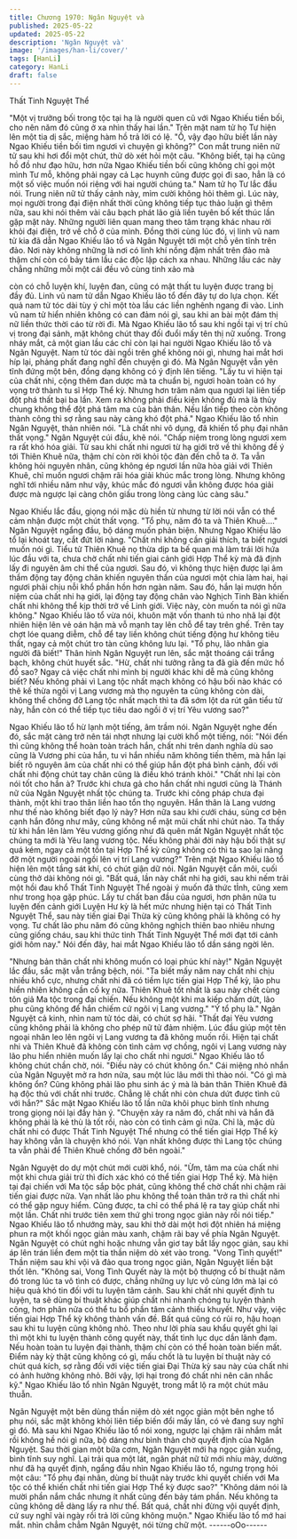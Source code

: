 ```yaml
---
title: Chương 1970: Ngân Nguyệt và
published: 2025-05-22
updated: 2025-05-22
description: 'Ngân Nguyệt và'
image: '/images/han-li/cover/'
tags: [HanLi]
category: HanLi
draft: false
---
```


Thất Tinh Nguyệt Thể

"Một vị trưởng bối trong tộc tại hạ là người quen cũ với Ngao
Khiếu tiền bối, cho nên năm đó cũng ở xa nhìn thấy hai lần."
Trên mặt nam tử họ Tư hiện lên một tia dị sắc, miệng hàm hồ trả
lời có lệ.
"Ồ, vậy đạo hữu biết lần này Ngao Khiếu tiền bối tìm ngươi vì
chuyện gì không?"
Con mắt trung niên nữ tử sau khi hơi đổi một chút, thử dò xét hỏi
một câu.
"Không biết, tại hạ cũng hồ đồ như đạo hữu, hơn nữa Ngao Khiếu
tiền bối cũng không chỉ gọi một mình Tư mỗ, không phải ngay cả
Lạc huynh cũng được gọi đi sao, hẳn là có một số việc muốn nói
riêng với hai người chúng ta."
Nam tử họ Tư lắc đầu nói.
Trung niên nữ tử thấy cảnh này, mỉm cười không hỏi thêm gì.
Lúc này, mọi người trong đại điện nhất thời cũng không tiếp tục
thảo luận gì thêm nữa, sau khi nói thêm vài câu bạch phát lão giả
liền tuyên bố kết thúc lần gặp mặt này. Những người liên quan
mang theo tâm trạng khác nhau rời khỏi đại điện, trở về chỗ ở của
mình. Đồng thời cùng lúc đó, vị linh vũ nam tử kia đã dẫn Ngao
Khiếu lão tổ và Ngân Nguyệt tới một chỗ yên tĩnh trên đảo.
Nơi này không những là nơi có linh khí nồng đậm nhất trên đảo
mà thậm chí còn có bảy tám lầu các độc lập cách xa nhau. Những
lầu các này chẳng những mỗi một cái đều vô cùng tinh xảo mà

còn có chỗ luyện khí, luyện đan, cũng có mật thất tu luyện được
trang bị đầy đủ.
Linh vũ nam tử dẫn Ngao Khiếu lão tổ đến đây tự do lựa chọn.
Kết quả nam tử tóc dài tùy ý chỉ một tòa lầu các liền nghênh
ngang đi vào. Linh vũ nam tử hiển nhiên không có can đảm nói gì,
sau khi an bài một đám thị nữ liền thức thời cáo từ rời đi. Mà
Ngao Khiếu lão tổ sau khi ngồi tại vị trí chủ vị trong đại sảnh, mặt
không chút thay đối đuổi mấy tên thị nữ xuống.
Trong nháy mắt, cả một gian lầu các chỉ còn lại hai người Ngao
Khiếu lão tổ và Ngân Nguyệt.
Nam tử tóc dài ngồi trên ghế không nói gì, nhưng hai mắt hơi híp
lại, phảng phất đang nghĩ đến chuyện gì đó. Mà Ngân Nguyệt vẫn
yên tĩnh đứng một bên, đồng dạng không có ý định lên tiếng.
"Lấy tu vi hiện tại của chất nhi, cộng thêm đan dược mà ta chuẩn
bị, ngươi hoàn toàn có hy vọng trở thành tu sĩ Hợp Thể kỳ. Nhưng
hơn trăm năm qua ngươi lại liên tiếp đột phá thất bại ba lần. Xem
ra không phải điều kiện không đủ mà là thủy chung không thể đột
phá tâm ma của bản thân. Nếu lần tiếp theo còn không thành
công thì sợ rằng sau này càng khó đột phá."
Ngao Khiếu lão tổ nhìn Ngân Nguyệt, thản nhiên nói.
"Là chất nhi vô dụng, đã khiến tổ phụ đại nhân thất vọng."
Ngân Nguyệt cúi đầu, khẽ nói.
"Chấp niệm trong lòng ngươi xem ra rất khó hóa giải. Từ sau khi
chất nhi ngươi từ hạ giới trở về thì không đề ý tới Thiên Khuê nữa,
thậm chí còn rời khỏi tộc đàn đến chỗ ta ở. Ta vẫn không hỏi
nguyên nhân, cũng không ép ngươi lần nữa hòa giải với Thiên
Khuê, chỉ muốn ngươi chậm rãi hóa giải khúc mắc trong lòng.
Nhưng không nghĩ tới nhiều năm như vậy, khúc mắc đó ngươi vẫn
không được hóa giải được mà ngược lại càng chôn giấu trong
lòng càng lúc càng sâu."

Ngao Khiếu lắc đầu, giọng nói mặc dù hiền từ nhưng từ lời nói
vẫn có thể cảm nhận được một chút thất vọng.
"Tổ phụ, năm đó ta và Thiên Khuê...."
Ngân Nguyệt ngẩng đầu, bộ dáng muốn phản biện.
Nhưng Ngao Khiếu lão tổ lại khoát tay, cắt đứt lời nàng.
"Chất nhi không cần giải thích, ta biết ngươi muốn nói gì. Tiểu tử
Thiên Khuê nọ thừa dịp ta bế quan mà làm trái lời hứa lúc đầu với
ta, chưa chờ chất nhi tiến giai cảnh giới Hợp Thể kỳ mà đã định
lấy đi nguyên âm chi thể của ngươi. Sau đó, vì không thực hiện
được lại âm thầm động tay động chân khiến nguyên thần của
ngươi một chia làm hai, hại ngươi phải chịu nỗi khổ phần hồn hơn
ngàn năm. Sau đó, hắn lại mượn hồn niệm của chất nhi hạ giới,
lại động tay động chân vào Nghịch Tinh Bàn khiến chất nhi không
thể kịp thời trở về Linh giới. Việc này, còn muốn ta nói gì nữa
không."
Ngao Khiếu lão tổ vừa nói, khuôn mặt vốn thanh tú nho nhã lại
đột nhiên hiện lên vẻ oán hận mà vỗ mạnh tay lên chỗ để tay trên
ghế.
Trên tay chợt lóe quang diễm, chỗ để tay liền không chút tiếng
động hư không tiêu thất, ngay cả một chút tro tàn cũng không lưu
lại.
"Tổ phụ, lão nhân gia người đã biết!"
Thân hình Ngân Nguyệt run lên, sắc mặt thoáng cái trắng bạch,
không chút huyết sắc.
"Hừ, chất nhi tưởng rằng ta đã già đến mức hồ đồ sao? Ngay cả
việc chất nhi mình bị người khác khi dễ mà cũng không biết? Nếu
không phải vì Lang tộc nhất mạch không có hậu bối nào khác có
thê kế thừa ngôi vị Lang vương mà thọ nguyên ta cũng không còn
dài, không thể chống đỡ Lang tộc nhất mạch thì ta đã sớm lột da
rút gân tiểu tử này, hắn còn có thể tiếp tục tiêu dao ngồi ở vị trí
Yêu vương sao?"

Ngao Khiếu lão tổ hừ lạnh một tiếng, âm trầm nói.
Ngân Nguyệt nghe đến đó, sắc mặt càng trở nên tái nhợt nhưng
lại cười khổ một tiếng, nói:
"Nói đến thì cũng không thể hoàn toàn trách hắn, chất nhi trên
danh nghĩa dù sao cũng là Vương phi của hắn, tu vi hắn nhiều
năm không tiến thêm, mà hắn lại biết rõ nguyên âm của chất nhi
có thể giúp hắn đột phá bình cảnh, đối với chất nhi động chút tay
chân cũng là điều khó tránh khỏi."
"Chất nhi lại còn nói tốt cho hắn à? Trước khi chưa gả cho hắn
chất nhi ngươi cũng là Thánh nữ của Ngân Nguyệt nhất tộc chúng
ta. Trước khi công pháp chưa đại thành, một khi trao thân liền hao
tổn thọ nguyên. Hắn thân là Lang vương như thế nào không biết
đạo lý này? Hơn nữa sau khi cưới cháu, sủng cơ bên cạnh hắn
đông như mây, cũng không nể mặt mũi chất nhi chút nào. Ta thấy
từ khi hắn lên làm Yêu vương giống như đã quên mất Ngân
Nguyệt nhất tộc chúng ta mới là Yêu lang vương tộc. Nếu không
phải đời này hậu bối thật sự quá kém, ngay cả một tồn tại Hợp
Thể kỳ cũng không có thì ta sao lại nâng đỡ một người ngoài ngồi
lên vị trí Lang vương?"
Trên mặt Ngao Khiếu lão tổ hiện lên một tầng sát khí, có chút giận
dữ nói.
Ngân Nguyệt cắn môi, cuối cùng thở dài không nói gì.
"Bất quá, lần này chất nhi hạ giới, sau khi nếm trải một hồi đau
khổ Thất Tinh Nguyệt Thể ngoài ý muốn đã thức tỈnh, cũng xem
như trong họa gặp phúc. Lấy tư chất ban đầu của ngươi, hơn
phân nửa tu luyện đến cảnh giới Luyện Hư kỳ là hết mức nhưng
hiện tại có Thất Tinh Nguyệt Thể, sau này tiến giai Đại Thừa kỳ
cũng không phải là không có hy vọng. Tư chất lão phu năm đó
cũng không nghịch thiên bao nhiêu nhưng cũng giống cháu, sau
khi thức tinh Thất Tinh Nguyệt Thể mới đạt tới cảnh giới hôm nay."
Nói đến đây, hai mắt Ngao Khiếu lão tổ dần sáng ngời lên.

"Nhưng bản thân chất nhi không muốn có loại phúc khí này!"
Ngân Nguyệt lắc đầu, sắc mặt vẫn trắng bệch, nói.
"Ta biết mấy năm nay chất nhi chịu nhiều khổ cực, nhưng chất nhi
đã có tiềm lực tiến giai Hợp Thể kỳ, lão phu hiển nhiên không cần
cố kỵ nữa. Thiên Khuê tốt nhất là sau này chết cùng tôn giả Ma
tộc trong đại chiến. Nếu không một khi ma kiếp chấm dứt, lão phu
cũng không để hắn chiếm cứ ngôi vị Lang vương."
"Ý tổ phụ là."
Ngân Nguyệt cả kinh, nhìn nam tử tóc dài, có chút sợ hãi.
"Thất đại Yêu vương cũng không phải là không cho phép nữ tử
đảm nhiệm. Lúc đầu giúp một tên ngoại nhân leo lên ngôi vị Lang
vương ta đã không muốn rồi. Hiện tại chất nhi và Thiên Khuê đã
không còn tình cảm vợ chồng, ngôi vị Lang vương này lão phu
hiển nhiên muốn lấy lại cho chất nhi ngươi."
Ngao Khiếu lão tổ không chút chần chờ, nói.
"Điều này có chút không ổn."
Cái miệng nhỏ nhắn của Ngân Nguyệt mở ra hơn nửa, sau một
lúc lâu mới thì thào nói.
"Có gì mà không ổn? Cũng không phải lão phu sinh ác ý mà là
bản thân Thiên Khuê đã hạ độc thủ với chất nhi trước. Chẳng lẽ
chất nhi còn chưa dứt được tình cũ với hắn?"
Sắc mặt Ngao Khiếu lão tổ lần nữa khôi phục bình tĩnh nhưng
trong giọng nói lại đầy hàn ý.
"Chuyện xảy ra năm đó, chất nhi và hắn đã không phải là kẻ thù
là tốt rồi, nào còn có tình cảm gì nữa. Chỉ là, mặc dù chất nhi có
được Thất Tinh Nguyệt Thể nhưng có thể tiến giai Hợp Thể kỳ
hay không vẫn là chuyện khó nói. Vạn nhất không được thì Lang
tộc chúng ta vẫn phải để Thiên Khuê chống đỡ bên ngoài."

Ngân Nguyệt do dự một chút mới cười khổ, nói.
"Ừm, tâm ma của chất nhi một khi chưa giải trừ thì đích xác khó
có thể tiến giai Hợp Thể kỳ. Mà hiện tại đại chiến với Ma tộc sắp
bộc phát, cũng không thể chờ chất nhi chậm rãi tiến giai được
nữa. Vạn nhất lão phu không thể toàn thân trở ra thì chất nhi có
thể gặp nguy hiểm. Cũng được, ta chỉ có thể phá lệ ra tay giúp
chất nhi một lần. Chất nhi trước tiên xem thứ ghi trong ngọc giản
này rồi nói tiếp."
Ngao Khiếu lão tổ nhướng mày, sau khi thở dài một hơi đột nhiên
há miệng phun ra một khối ngọc giản màu xanh, chậm rãi bay về
phía Ngân Nguyệt.
Ngân Nguyệt có chút nghi hoặc nhưng vẫn giơ tay bắt lấy ngọc
giản, sau khi áp lên trán liền đem một tia thần niệm dò xét vào
trong.
"Vong Tình quyết!"
Thần niệm sau khi vội vã đảo qua trong ngọc giản, Ngân Nguyệt
liền bật thốt lên.
"Không sai, Vong Tình Quyết này là một bộ thượng cổ bí thuật
năm đó trong lúc ta vô tình có được, chẳng những uy lực vô cùng
lớn mà lại có hiệu quả khó tin đối với tu luyện tâm cảnh. Sau khi
chất nhi quyết định tu luyện, ta sẽ dùng bí thuật khác giúp chất nhi
nhanh chóng tu luyện thành công, hơn phân nửa có thể tu bổ
phần tâm cảnh thiếu khuyết. Như vậy, việc tiến giai Hợp Thể kỳ
không thành vấn đề. Bất quá cũng có rủi ro, hậu hoạn sau khi tu
luyện cũng không nhỏ. Theo như lời phía sau khẩu quyết ghi lại
thì một khi tu luyện thành công quyết này, thất tình lục dục dần
lãnh đạm. Nếu hoàn toàn tu luyện đại thành, thậm chí còn có thể
hoàn toàn biến mất. Điểm này kỳ thật cũng không có gì, mấu chốt
là tu luyện bí thuật này có chút quá kích, sợ rằng đối với việc tiến
giai Đại Thừa kỳ sau này của chất nhi có ảnh hưởng không nhỏ.
Bởi vậy, lợi hại trong đó chất nhi nên cân nhắc kỹ."
Ngao Khiếu lão tổ nhìn Ngân Nguyệt, trong mắt lộ ra một chút
mâu thuẫn.

Ngân Nguyệt một bên dùng thần niệm dò xét ngọc giản một bên
nghe tổ phụ nói, sắc mặt không khỏi liên tiếp biến đổi mấy lần, có
vẻ đang suy nghĩ gì đó. Mà sau khi Ngao Khiếu lão tổ nói xong,
ngược lại chậm rãi nhắm mắt rồi không hề nói gì nữa, bộ dáng
như bình thản chờ quyết định của Ngân Nguyệt.
Sau thời gian một bữa cơm, Ngân Nguyệt mới hạ ngọc giản
xuống, bình tĩnh suy nghĩ. Lại trải qua một lát, ngân phát nữ tử
mới nhíu mày, dường như đã hạ quyết định, ngẩng đầu nhìn
Ngao Khiếu lão tổ, ngưng trọng hỏi một câu:
"Tổ phụ đại nhân, dùng bí thuật này trước khi quyết chiến với Ma
tộc có thể khiến chất nhi tiến giai Hợp Thể kỳ được sao?"
"Không dám nói là mười phần nắm chắc nhưng ít nhất cũng đến
bảy tám phần. Nếu không ta cũng không dễ dàng lấy ra như thế.
Bất quá, chất nhi đừng vội quyết định, cứ suy nghĩ vài ngày rồi trả
lời cũng không muộn."
Ngao Khiếu lão tổ mớ hai mắt. nhìn chẳm chẳm Ngân Nguyệt, nói
từng chữ một.
------oOo------

